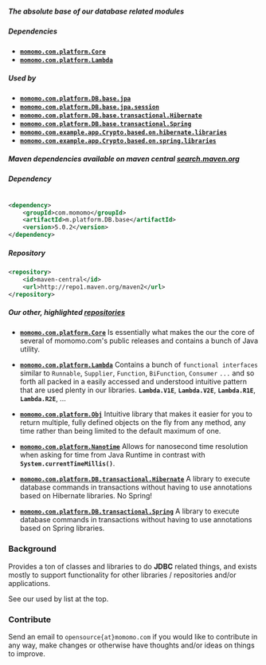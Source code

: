 <!---
-->

##### The absolute base of our database related modules  

##### Dependencies 
* **[`momomo.com.platform.Core`](https://github.com/momomo/momomo.com.platform.Core)** 
* **[`momomo.com.platform.Lambda`](https://github.com/momomo/momomo.com.platform.Lambda)**

##### Used by
* **[`momomo.com.platform.DB.base.jpa`](https://github.com/momomo/momomo.com.platform.DB.base.jpa)**
* **[`momomo.com.platform.DB.base.jpa.session`](https://github.com/momomo/momomo.com.platform.DB.base.jpa.session)**
* **[`momomo.com.platform.DB.base.transactional.Hibernate`](https://github.com/momomo/momomo.com.platform.DB.transactional.Hibernate)** 
* **[`momomo.com.platform.DB.base.transactional.Spring`](https://github.com/momomo/momomo.com.platform.DB.transactional.Spring)**
* **[`momomo.com.example.app.Crypto.based.on.hibernate.libraries`](https://github.com/momomo/momomo.com.example.app.Crypto.based.on.hibernate.libraries)** 
* **[`momomo.com.example.app.Crypto.based.on.spring.libraries`](https://github.com/momomo/momomo.com.example.app.Crypto.based.on.spring.libraries)** 

##### Maven dependencies available on maven central [search.maven.org](https://search.maven.org/search?q=com.momomo)
##### Dependency

```xml

<dependency>
    <groupId>com.momomo</groupId>
    <artifactId>m.platform.DB.base</artifactId>
    <version>5.0.2</version>
</dependency>                                                      
```                         
##### Repository
```xml
<repository>
    <id>maven-central</id>
    <url>http://repo1.maven.org/maven2</url>
</repository>
```                                                 

##### Our other, highlighted [repositories](https://github.com/momomo?tab=repositories)                          

* **[`momomo.com.platform.Core`](https://github.com/momomo/momomo.com.platform.Core)** Is essentially what makes the our the core of several of momomo.com's public releases and contains a bunch of Java utility.

* **[`momomo.com.platform.Lambda`](https://github.com/momomo/momomo.com.platform.Lambda)** Contains a bunch of `functional interfaces` similar to `Runnable`, `Supplier`, `Function`, `BiFunction`, `Consumer` `...` and so forth all packed in a easily accessed and understood intuitive pattern that are used plenty in our libraries. **`Lambda.V1E`**, **`Lambda.V2E`**, **`Lambda.R1E`**, **`Lambda.R2E`**, ...

* **[`momomo.com.platform.Obj`](https://github.com/momomo/momomo.com.platform.Obj)** Intuitive library that makes it easier for you to return multiple, fully defined objects on the fly from any method, any time rather than being limited to the default maximum of one. 

* **[`momomo.com.platform.Nanotime`](https://github.com/momomo/momomo.com.platform.Nanotime)** Allows for nanosecond time resolution when asking for time from Java Runtime in contrast with **`System.currentTimeMillis()`**.

* **[`momomo.com.platform.DB.transactional.Hibernate`](https://github.com/momomo/momomo.com.platform.DB.transactional.Hibernate)** A library to execute database commands in transactions without  having to use annotations based on Hibernate libraries. No Spring!

* **[`momomo.com.platform.DB.transactional.Spring`](https://github.com/momomo/momomo.com.platform.DB.transactional.Spring)** A library to execute database commands in transactions without  having to use annotations based on Spring libraries.
          
### Background

Provides a ton of classes and libraries to do **JDBC** related things, and exists mostly to support functionality for other libraries / repositories and/or applications.   

See our used by list at the top.   

### Contribute
Send an email to `opensource{at}momomo.com` if you would like to contribute in any way, make changes or otherwise have thoughts and/or ideas on things to improve.
